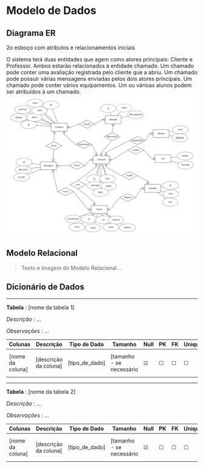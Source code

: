 # Modelo de Dados

## Diagrama ER

2o esboço com atributos e relacionamentos iniciais

O sistema terá duas entidades que agem como atores principais: Cliente e Professor.
Ambos estarão relacionados à entidade chamado.
Um chamado pode conter uma avaliação registrada pelo cliente que a abriu.
Um chamado pode possuir várias mensagens enviadas pelos dois atores principais.
Um chamado pode conter vários equipamentos.
Um ou várioas alunos podem ser atribuídos à um chamado.
<img src="esboco-quatro.png" />

## Modelo Relacional

> Texto e imagem do Modelo Relacional...

## Dicionário de Dados

--- 
**Tabela** : [nome da tabela 1]

*Descrição* : ...

*Observações* : ...

| Colunas | Descrição | Tipo de Dado | Tamanho | Null | PK | FK | Unique | Identity | Default | Check | 
| ------- | --------- | ------------ | ------- | ---- | -- | -- | ------ | -------- | ------- | ----- |
| [nome da coluna] | [descrição da coluna] | [tipo_de_dado] | [tamanho - se necessário | &#9745;  | &#9744; | &#9744; | &#9744; | &#9744; | [default - se necessário] | [outras restrições - se necessário] | 

--- 
**Tabela** : [nome da tabela 2]

*Descrição* : ...

*Observações* : ...

| Colunas | Descrição | Tipo de Dado | Tamanho | Null | PK | FK | Unique | Identity | Default | Check | 
| ------- | --------- | ------------ | ------- | ---- | -- | -- | ------ | -------- | ------- | ----- |
| [nome da coluna] | [descrição da coluna] | [tipo_de_dado] | [tamanho - se necessário | &#9745;  | &#9744; | &#9744; | &#9744; | &#9744; | [default - se necessário] | [outras restrições - se necessário] | 
